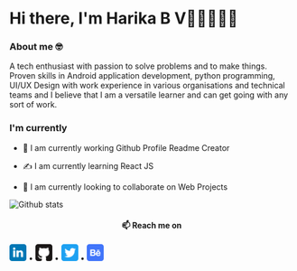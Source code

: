 # Hi there, I'm Harika B V👋🏼👨🏻‍💻
### About me 🤓
A tech enthusiast with passion to solve problems and to make things. Proven skills in Android application development, python programming, UI/UX Design with work experience in various organisations and technical teams and I believe that I am a versatile learner and can get going with any sort of work.

### I'm currently

- 💼 I am currently working Github Profile Readme Creator

- ✍️ I am currently learning React JS

- 🌱  I am currently looking to collaborate on Web Projects

![Github stats](https://github-readme-stats.vercel.app/api?username=Harika-BV&theme=light&show_icons=true)<h4 align='center'>📫 Reach me on</h4>

<p align='center'>

<a href = https://www.linkedin.com/in/harika-b-v><img src=https://raw.githubusercontent.com/edent/SuperTinyIcons/master/images/svg/linkedin.svg height='30' weight='30'></a> • <a href = https://github.com/Harika-BV><img src=https://raw.githubusercontent.com/edent/SuperTinyIcons/master/images/svg/github.svg height='30' weight='30'></a> • <a href = https://twitter.com/Harika><img src=https://raw.githubusercontent.com/edent/SuperTinyIcons/master/images/svg/twitter.svg height='30' weight='30'></a> • <a href = https://www.behance.net/harikabv><img src=https://raw.githubusercontent.com/edent/SuperTinyIcons/master/images/svg/behance.svg height='30' weight='30'></a>
